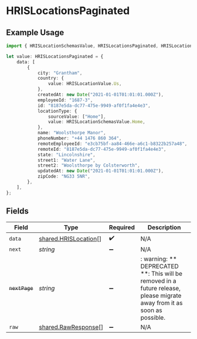 # HRISLocationsPaginated

## Example Usage

```typescript
import { HRISLocationSchemasValue, HRISLocationsPaginated, HRISLocationValue } from "@stackone/stackone-client-ts/sdk/models/shared";

let value: HRISLocationsPaginated = {
    data: [
        {
            city: "Grantham",
            country: {
                value: HRISLocationValue.Us,
            },
            createdAt: new Date("2021-01-01T01:01:01.000Z"),
            employeeId: "1687-3",
            id: "8187e5da-dc77-475e-9949-af0f1fa4e4e3",
            locationType: {
                sourceValue: ["Home"],
                value: HRISLocationSchemasValue.Home,
            },
            name: "Woolsthorpe Manor",
            phoneNumber: "+44 1476 860 364",
            remoteEmployeeId: "e3cb75bf-aa84-466e-a6c1-b8322b257a48",
            remoteId: "8187e5da-dc77-475e-9949-af0f1fa4e4e3",
            state: "Lincolnshire",
            street1: "Water Lane",
            street2: "Woolsthorpe by Colsterworth",
            updatedAt: new Date("2021-01-01T01:01:01.000Z"),
            zipCode: "NG33 5NR",
        },
    ],
};
```

## Fields

| Field                                                                                                                   | Type                                                                                                                    | Required                                                                                                                | Description                                                                                                             |
| ----------------------------------------------------------------------------------------------------------------------- | ----------------------------------------------------------------------------------------------------------------------- | ----------------------------------------------------------------------------------------------------------------------- | ----------------------------------------------------------------------------------------------------------------------- |
| `data`                                                                                                                  | [shared.HRISLocation](../../../sdk/models/shared/hrislocation.md)[]                                                     | :heavy_check_mark:                                                                                                      | N/A                                                                                                                     |
| `next`                                                                                                                  | *string*                                                                                                                | :heavy_minus_sign:                                                                                                      | N/A                                                                                                                     |
| ~~`nextPage`~~                                                                                                          | *string*                                                                                                                | :heavy_minus_sign:                                                                                                      | : warning: ** DEPRECATED **: This will be removed in a future release, please migrate away from it as soon as possible. |
| `raw`                                                                                                                   | [shared.RawResponse](../../../sdk/models/shared/rawresponse.md)[]                                                       | :heavy_minus_sign:                                                                                                      | N/A                                                                                                                     |